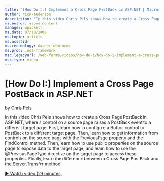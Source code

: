 ```yaml
---
title: "[How Do I:] Implement a Cross Page PostBack in ASP.NET | Microsoft Docs"
author: rick-anderson
description: "In this video Chris Pels shows how to create a Cross Page PostBack in ASP.NET, where a control on a source page raises a PostBack event to a different target..."
ms.author: aspnetcontent
manager: wpickett
ms.date: 07/10/2008
ms.topic: article
ms.assetid: 
ms.technology: dotnet-webforms
ms.prod: .net-framework
msc.legacyurl: /web-forms/videos/how-do-i/how-do-i-implement-a-cross-page-postback-in-aspnet
msc.type: video
---
```

[How Do I:] Implement a Cross Page PostBack in ASP.NET
====================
by [Chris Pels](https://twitter.com/chrispels)

In this video Chris Pels shows how to create a Cross Page PostBack in ASP.NET, where a control on a source page raises a PostBack event to a different target page. First, learn how to configure a Button control to PostBack to a different target page. Then, learn how to get information from controls on the source page with the PreviousPage property and the FindControl method. Then, learn how to use public properties on the source page to expose data to the target page, and learn how to use the @PreviousPageType directive on the target page to access these properties. Finally, learn the difference between a Cross Page PostBack and the Server.Transfer method.

[&#9654; Watch video (29 minutes)](https://channel9.msdn.com/Blogs/ASP-NET-Site-Videos/how-do-i-implement-a-cross-page-postback-in-aspnet)